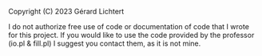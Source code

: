
Copyright (C) 2023 Gérard Lichtert

I do not authorize free use of code or documentation of code that I wrote for this project. 
If you would like to use the code provided by the professor (io.pl & fill.pl) I suggest you contact them, as it is not mine.

